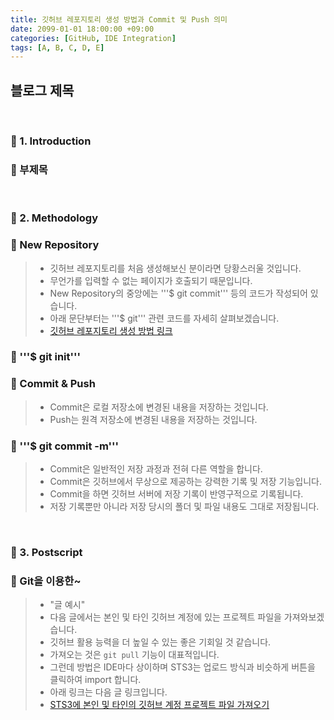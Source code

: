 ```yaml
---
title: 깃허브 레포지토리 생성 방법과 Commit 및 Push 의미
date: 2099-01-01 18:00:00 +09:00
categories: [GitHub, IDE Integration]
tags: [A, B, C, D, E]
---
```


<!-- 2099-01-01 글 작성 시작; 2099-01-01 페이지 호출 필요 -->
<h2>블로그 제목</h2>

<br>

### 🔔 1. Introduction
### 📌 부제목

<br>

### 🔔 2. Methodology
### 📌 New Repository
> - 깃허브 레포지토리를 처음 생성해보신 분이라면 당황스러울 것입니다.
> - 무언가를 입력할 수 없는 페이지가 호출되기 때문입니다.
> - New Repository의 중앙에는 '''$ git commit''' 등의 코드가 작성되어 있습니다.
> - 아래 문단부터는 '''$ git''' 관련 코드를 자세히 살펴보겠습니다.
> - <a href="https://kim-src.github.io/categories/ide-integration/">깃허브 레포지토리 생성 방법 링크</a>

### 📌 '''$ git init'''

### 📌 Commit & Push
> - Commit은 로컬 저장소에 변경된 내용을 저장하는 것입니다.
> - Push는 원격 저장소에 변경된 내용을 저장하는 것입니다.

### 📌 '''$ git commit -m'''
> - Commit은 일반적인 저장 과정과 전혀 다른 역할을 합니다.
> - Commit은 깃허브에서 무상으로 제공하는 강력한 기록 및 저장 기능입니다.
> - Commit을 하면 깃허브 서버에 저장 기록이 반영구적으로 기록됩니다.
> - 저장 기록뿐만 아니라 저장 당시의 폴더 및 파일 내용도 그대로 저장됩니다.
<br>

### 🔔 3. Postscript
### 📌 Git을 이용한~
> - "글 예시"
> - 다음 글에서는 본인 및 타인 깃허브 계정에 있는 프로젝트 파일을 가져와보겠습니다.
> - 깃허브 활용 능력을 더 높일 수 있는 좋은 기회일 것 같습니다.
> - 가져오는 것은 ```git pull``` 기능이 대표적입니다.
> - 그런데 방법은 IDE마다 상이하며 STS3는 업로드 방식과 비슷하게 버튼을 클릭하여 import 합니다.
> - 아래 링크는 다음 글 링크입니다.
> - <a href="https://kim-src.github.io/categories/ide-integration/">STS3에 본인 및 타인의 깃허브 계정 프로젝트 파일 가져오기</a>

<br>
<br>
<br>
